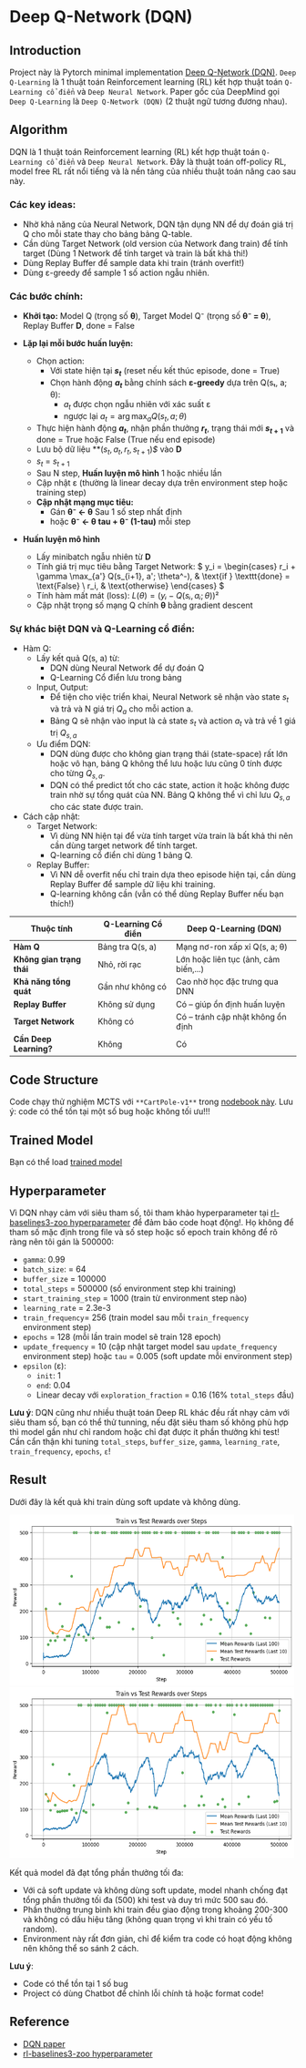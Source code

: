 # Deep Q-Network (DQN)

## Introduction

Project này là Pytorch minimal implementation [Deep Q-Network (DQN)](https://arxiv.org/pdf/1312.5602). `Deep Q-Learning` là 1 thuật toán Reinforcement learning (RL) kết hợp thuật toán `Q-Learning cổ điển` và `Deep Neural Network`. Paper gốc của DeepMind gọi `Deep Q-Learning` là `Deep Q-Network (DQN)` (2 thuật ngữ tương đương nhau). 

## Algorithm

DQN là 1 thuật toán Reinforcement learning (RL) kết hợp thuật toán `Q-Learning cổ điển` và `Deep Neural Network`. Đây là thuật toán off-policy RL, model free RL rất nổi tiếng và là nền tảng của nhiều thuật toán nâng cao sau này.

### Các key ideas:
- Nhờ khả năng của Neural Network, DQN tận dụng NN để dự đoán giá trị Q cho mỗi state thay cho bảng bảng Q-table.
- Cần dùng Target Network (old version của Network đang train) để tính target (Dùng 1 Network để tính target và train là bất khả thi!)
- Dùng Replay Buffer để sample data khi train (tránh overfit!)
- Dùng ε-greedy để sample 1 số action ngẫu nhiên.

### Các bước chính:

- **Khởi tạo:** Model Q (trọng số **θ**), Target Model Q⁻ (trọng số **θ⁻ = θ**), Replay Buffer **D**, done = False

- **Lặp lại mỗi bước huấn luyện:**
    - Chọn action:
        - Với state hiện tại **$s_t$** (reset nếu kết thúc episode, done = True)
        - Chọn hành động **$a_t$** bằng chính sách **ε-greedy** dựa trên Q(sₜ, a; θ):
            - $a_t$ được chọn ngẫu nhiên với xác suất ε
            - ngược lại $a_t = \arg\max_a Q(s_t, a; \theta)$
    - Thực hiện hành động **$a_t$**, nhận phần thưởng **$r_t$**, trạng thái mới **$s_{t+1}$** và done = True hoặc False (True nếu end episode)
    - Lưu bộ dữ liệu **$(s_t, a_t, r_t, s_{t+1})$*$* vào **D**
    - $s_t$ = $s_{t+1}$
    - Sau N step, **Huấn luyện mô hình** 1 hoặc nhiều lần
    - Cập nhật ε (thường là linear decay dựa trên environment step hoặc training step)
    - **Cập nhật mạng mục tiêu:**
        - Gán **θ⁻ ← θ** Sau 1 số step nhất định
        - hoặc **θ⁻ ← θ tau + θ⁻ (1-tau)** mỗi step

- **Huấn luyện mô hình**
   - Lấy minibatch ngẫu nhiên từ **D**
   - Tính giá trị mục tiêu bằng Target Network:
    $
    y_i = 
    \begin{cases}
    r_i + \gamma \max_{a'} Q(s_{i+1}, a'; \theta^-), & \text{if } \texttt{done} = \text{False} \\
    r_i, & \text{otherwise}
    \end{cases}
    $
   - Tính hàm mất mát (loss):
     $L(\theta) = (yᵢ - Q(sᵢ, aᵢ; \theta))²$
   - Cập nhật trọng số mạng Q chính **θ** bằng gradient descent

### Sự khác biệt DQN và Q-Learning cổ điển:
- Hàm Q:
    - Lấy kết quả Q(s, a) từ:
        - DQN dùng Neural Network để dự đoán Q
        - Q-Learning Cổ điển lưu trong bảng
    - Input, Output:
        - Để tiện cho việc triển khai, Neural Network sẽ nhận vào state $s_t$ và trả và N giá trị $Q_a$ cho mỗi action a. 
        - Bảng Q sẽ nhận vào input là cả state $s_t$ và action $a_t$ và trả về 1 giá trị $Q_{s, a}$
    - Ưu điểm DQN:
        - DQN dùng được cho không gian trạng thái (state-space) rất lớn hoặc vô hạn, bảng Q không thể lưu hoặc lưu cũng 0 tính được cho từng $Q_{s, a}$.
        - DQN có thể predict tốt cho các state, action ít hoặc không được train nhờ sự tổng quát của NN. Bảng Q không thể vì chỉ lưu $Q_{s, a}$ cho các state được train.
- Cách cập nhật:
    - Target Network:
        - Vì dùng NN hiện tại để vừa tính target vừa train là bất khả thi nên cần dùng target network để tính target.
        - Q-learning cổ điển chỉ dùng 1 bảng Q.
    - Replay Buffer:
        - Vì NN dễ overfit nếu chỉ train dựa theo episode hiện tại, cần dùng Replay Buffer để sample dữ liệu khi training.
        - Q-learning không cần (vẫn có thể dùng Replay Buffer nếu bạn thích!)

| Thuộc tính             | Q-Learning Cổ điển                         | Deep Q-Learning (DQN)                           |
|------------------------|--------------------------------------------|-------------------------------------------------|
| **Hàm Q**              | Bảng tra Q(s, a)                           | Mạng nơ-ron xấp xỉ Q(s, a; θ)                   |
| **Không gian trạng thái** | Nhỏ, rời rạc                            | Lớn hoặc liên tục (ảnh, cảm biến,...)          |
| **Khả năng tổng quát** | Gần như không có                           | Cao nhờ học đặc trưng qua DNN                   |
| **Replay Buffer**      | Không sử dụng                              | Có – giúp ổn định huấn luyện                    |
| **Target Network**     | Không có                                   | Có – tránh cập nhật không ổn định               |
| **Cần Deep Learning?** | Không                                      | Có                                              |

## Code Structure

Code chạy thử nghiệm MCTS với `**CartPole-v1**` trong [nodebook này](DQN.ipynb). Lưu ý: code có thể tồn tại một số bug hoặc không tối ưu!!!

## Trained Model

Bạn có thể load [trained model](trained_model)

## Hyperparameter
Vì DQN nhạy cảm với siêu tham số, tôi tham khảo hyperparameter tại [rl-baselines3-zoo hyperparameter](https://github.com/DLR-RM/rl-baselines3-zoo/blob/master/hyperparams/dqn.yml) để đảm bảo code hoạt động!. Họ không để tham số mặc định trong file và số step hoặc số epoch train không để rõ ràng nên tôi gán là 500000:
- `gamma`: 0.99
- `batch_size`: = 64
- `buffer_size` = 100000
- `total_steps` = 500000 (số environment step khi training)
- `start_training_step` = 1000 (train từ environment step nào)
- `learning_rate` = 2.3e-3
- `train_frequency`= 256 (train model sau mỗi `train_frequency` environment step)
- `epochs` = 128 (mỗi lần train model sẽ train 128 epoch)
- `update_frequency` = 10 (cập nhật target model sau `update_frequency` environment step) hoặc `tau` = 0.005 (soft update mỗi environment step)
- `epsilon` (ε):
    - `init`: 1
    - `end`: 0.04
    - Linear decay với `exploration_fraction` = 0.16 (16% `total_steps` đầu)

**Lưu ý**: DQN cũng như nhiều thuật toán Deep RL khác đều rất nhạy cảm với siêu tham số, bạn có thể thử tunning, nếu đặt siêu tham số không phù hợp thì model gần như chỉ random hoặc chỉ đạt được ít phần thưởng khi test! Cần cẩn thận khi tuning `total_steps`, `buffer_size`, `gamma`, `learning_rate`, `train_frequency`, `epochs`, `ε`!

## Result

Dưới đây là kết quả khi train dùng soft update và không dùng.

<p float="left">
  <img src="figure\soft update.png" alt="soft update" width="500" height="300"/>
  <img src="figure\no soft update.png" alt="no soft update" width="500" height="300"/>
</p>

Kết quả model đã đạt tổng phần thưởng tối đa:
- Với cả soft update và không dùng soft update, model nhanh chống đạt tổng phần thưởng tối đa (500) khi test và duy trì mức 500 sau đó.
- Phần thưởng trung bình khi train đều giao động trong khoảng 200-300 và không có dấu hiệu tăng (không quan trọng vì khi train có yếu tố random).
- Environment này rất đơn giản, chỉ để kiểm tra code có hoạt động không nên không thể so sánh 2 cách.

**Lưu ý**:
- Code có thể tồn tại 1 số bug
- Project có dùng Chatbot để chỉnh lỗi chính tả hoặc format code!

## Reference
- [DQN paper](https://arxiv.org/pdf/1312.5602)
- [rl-baselines3-zoo hyperparameter](https://github.com/DLR-RM/rl-baselines3-zoo/blob/master/hyperparams/dqn.yml)